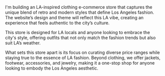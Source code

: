 I'm building an LA-inspired clothing e-commerce store that captures the unique blend of retro and modern styles that define Los Angeles fashion. 
The website’s design and theme will reflect this LA vibe, creating an experience that feels authentic to the city’s culture.

This store is designed for LA locals and anyone looking to embrace the city's style, offering outfits that not only match the fashion trends but also suit LA’s weather.

What sets this store apart is its focus on curating diverse price ranges while staying true to the essence of LA fashion. Beyond clothing, we offer jackets, footwear, 
accessories, and jewelry, making it a one-stop shop for anyone looking to embody the Los Angeles aesthetic.
